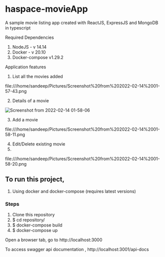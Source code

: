 # haspace-movieApp
A sample movie listing app created with ReactJS, ExpressJS and MongoDB in typescript

Required Dependencies
1. NodeJS - v 14.14
2. Docker - v 20.10
3. Docker-compose  v1.29.2

Application features

1. List all the movies added

 file:///home/sandeep/Pictures/Screenshot%20from%202022-02-14%2001-57-43.png
 
 2. Details of a movie
 
 ![Screenshot from 2022-02-14 01-58-06](https://user-images.githubusercontent.com/49935554/153774442-a30f640c-ec49-4716-95b6-68bbd88f7b54.png)

 3. Add a movie

 file:///home/sandeep/Pictures/Screenshot%20from%202022-02-14%2001-58-11.png

 4. Edit/Delete existing movie
 5. 
 file:///home/sandeep/Pictures/Screenshot%20from%202022-02-14%2001-58-20.png

## To run this project,

1. Using docker and docker-compose (requires latest versions)
### Steps

1. Clone this repository
2. $ cd repository/
2. $ docker-compose build
3. $ docker-compose up

Open a browser tab, go to http://localhost:3000

To access swagger api documentation , http://localhost:3001/api-docs


